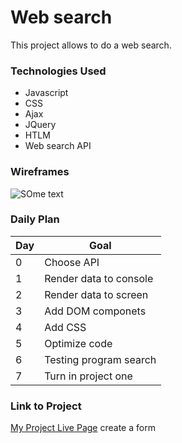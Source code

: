 # Web search

This project allows to do a web search.

### Technologies Used

- Javascript
- CSS
- Ajax
- JQuery
- HTLM
- Web search API


### Wireframes

![SOme text](https://rapidapi.com/cdn/images?url=https://rapidapi-prod-apis.s3.amazonaws.com/5a294d54e4b021a5a0c9c454_medium.png)

### Daily Plan

| Day | Goal |
|-----|------|
| 0 | Choose API |
| 1 | Render data to console|
| 2 | Render data to screen|
| 3 | Add DOM componets|
| 4 | Add CSS |
| 5 | Optimize code |
| 6 | Testing program search|
| 7 | Turn in project one|
### Link to Project
[My Project Live Page](https://www.manuelportocarrero.com/) create a form


